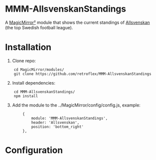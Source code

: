 # MMM-AllsvenskanStandings
A [MagicMirror²](https://github.com/MichMich/MagicMirror) module that shows the current standings of [Allsvenskan](https://www.allsvenskan.se) (the top Swedish football league).

# Installation
1. Clone repo:
```
	cd MagicMirror/modules/
	git clone https://github.com/retroflex/MMM-AllsvenskanStandings
```
2. Install dependencies:
```
	cd MMM-AllsvenskanStandings/
	npm install
```
3. Add the module to the ../MagicMirror/config/config.js, example:
```
		{
			module: 'MMM-AllsvenskanStandings',
			header: 'Allsvenskan',
			position: 'bottom_right'
		},
```
# Configuration
